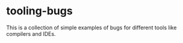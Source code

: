 # tooling-bugs
This is a collection of simple examples of bugs for different tools like compilers and IDEs.
